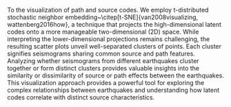 To the visualization of path and source codes. We employ t-distributed stochastic neighbor  embedding~\citep[t-SNE]{van2008visualizing, wattenberg2016how}, a technique that projects the high-dimensional 
latent codes onto a more manageable two-dimensional (2D) space. While interpreting the lower-dimensional projections remains challenging, the resulting scatter plots unveil well-separated clusters of points. Each cluster signifies 
seismograms sharing common source and path features. Analyzing whether seismograms from different earthquakes cluster together or form distinct clusters provides valuable insights into the similarity or dissimilarity of source or path effects between the earthquakes.
This visualization approach provides a powerful tool for exploring the complex relationships between earthquakes and understanding how latent codes correlate with distinct source characteristics.
